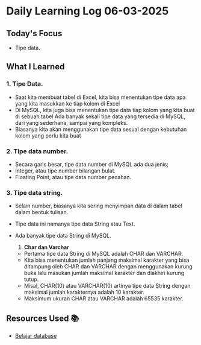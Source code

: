 # Daily Learning Log 06-03-2025

## Today's Focus

- Tipe data.

## What I Learned

### 1. Tipe Data.
- Saat kita membuat tabel di Excel, kita bisa menentukan tipe data apa yang kita masukkan ke tiap kolom di Excel
- Di MySQL, kita juga bisa menentukan tipe data tiap kolom yang kita buat di sebuah tabel
Ada banyak sekali tipe data yang tersedia di MySQL, dari yang sederhana, sampai yang kompleks.
- Biasanya kita akan menggunakan tipe data sesuai dengan kebutuhan kolom yang perlu kita buat


### 2. Tipe data number.
- Secara garis besar, tipe data number di MySQL ada dua jenis;
- Integer, atau tipe number bilangan bulat.
- Floating Point, atau tipe data number pecahan.

### 3. Tipe data string.
- Selain number, biasanya kita sering menyimpan data di dalam tabel dalam bentuk tulisan.
- Tipe data ini namanya tipe data String atau Text.
- Ada banyak tipe data String di MySQL.

   1. **Char dan Varchar**
    - Pertama tipe data String di MySQL adalah CHAR dan VARCHAR.
    - Kita bisa menentukan jumlah panjang maksimal karakter yang bisa ditampung oleh CHAR dan      VARCHAR dengan menggunakan kurung buka lalu masukan jumlah maksimal karakter dan diakhiri kurung tutup.
    - Misal, CHAR(10) atau VARCHAR(10) artinya tipe data String dengan maksimal jumlah karakternya adalah 10 karakter.
    - Maksimum ukuran CHAR atau VARCHAR adalah 65535 karakter.

## Resources Used 📚

- [Belajar database](https://youtu.be/xYBclb-sYQ4?si=jVKlx96naapzUJWd)
